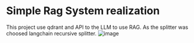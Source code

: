 # Simple Rag System realization
This project use qdrant and API to the LLM to use RAG. As the splitter was choosed langchain recursive splitter.
![image](https://github.com/user-attachments/assets/8297341e-cfa5-42e0-ac78-db850eee6f05)


